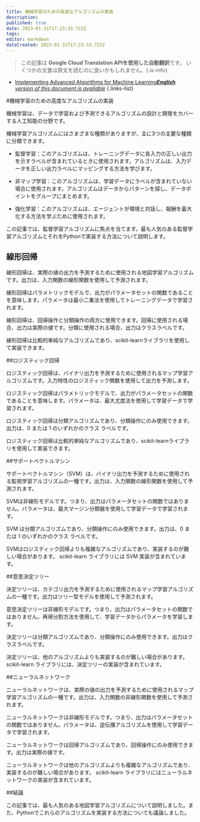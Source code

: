 ```yaml
---
title: 機械学習のための高度なアルゴリズムの実装
description: 
published: true
date: 2023-01-31T17:23:33.722Z
tags: 
editor: markdown
dateCreated: 2023-01-31T17:23:33.722Z
---
```


> この記事は **Google Cloud Translation APIを使用した自動翻訳**です。
いくつかの文書は原文を読むのに良いかもしれません。{.is-info}

- [Implementing Advanced Algorithms for Machine Learning***English** version of this document is available*](/en/Knowledge-base/Common/implementing-advanced-algorithms-for-machine-learning)
{.links-list}



#機械学習のための高度なアルゴリズムの実装

機械学習は、データで学習および予測できるアルゴリズムの設計と開発をカバーする人工知能の分野です。

機械学習アルゴリズムにはさまざまな種類がありますが、主に3つの主要な種類に分類できます。

- 監督学習：このアルゴリズムは、トレーニングデータに各入力の正しい出力を示すラベルが含まれているときに使用されます。アルゴリズムは、入力データを正しい出力ラベルにマッピングする方法を学びます。

- 非マップ学習：このアルゴリズムは、学習データにラベルが含まれていない場合に使用されます。アルゴリズムはデータからパターンを探し、データポイントをグループにまとめます。

- 強化学習：このアルゴリズムは、エージェントが環境と対話し、報酬を最大化する方法を学ぶために使用されます。

この記事では、監督学習アルゴリズムに焦点を当てます。最も人気のある監督学習アルゴリズムとそれをPythonで実装する方法について説明します。

## 線形回帰

線形回帰は、実際の値の出力を予測するために使用される地図学習アルゴリズムです。出力は、入力関数の線形関数を使用して予測されます。

線形回帰はパラメトリックモデルで、出力がパラメータセットの関数であることを意味します。パラメータは最小二乗法を使用してトレーニングデータで学習されます。

線形回帰は、回帰操作と分類操作の両方に使用できます。回帰に使用される場合、出力は実際の値です。分類に使用される場合、出力はクラスラベルです。

線形回帰は比較的単純なアルゴリズムであり、scikit-learnライブラリを使用して実装できます。

##ロジスティック回帰

ロジスティック回帰は、バイナリ出力を予測するために使用されるマップ学習アルゴリズムです。入力特性のロジスティック関数を使用して出力を予測します。

ロジスティック回帰はパラメトリックモデルで、出力がパラメータセットの関数であることを意味します。パラメータは、最大尤度法を使用して学習データで学習されます。

ロジスティック回帰は分類アルゴリズムであり、分類操作にのみ使用できます。出力は、0 または 1 のいずれかのクラス ラベルです。

ロジスティック回帰は比較的単純なアルゴリズムであり、scikit-learnライブラリを使用して実装できます。

##サポートベクトルマシン

サポートベクトルマシン（SVM）は、バイナリ出力を予測するために使用される監視学習アルゴリズムの一種です。出力は、入力関数の線形関数を使用して予測されます。

SVMは非線形モデルです。つまり、出力はパラメータセットの関数ではありません。パラメータは、最大マージン分類器を使用して学習データで学習されます。

SVM は分類アルゴリズムであり、分類操作にのみ使用できます。出力は、0 または 1 のいずれかのクラス ラベルです。

SVMはロジスティック回帰よりも複雑なアルゴリズムであり、実装するのが難しい場合があります。 scikit-learn ライブラリには SVM 実装が含まれています。

##意思決定ツリー

決定ツリーは、カテゴリ出力を予測するために使用されるマップ学習アルゴリズムの一種です。出力はツリー型モデルを使用して予測されます。

意思決定ツリーは非線形モデルです。つまり、出力はパラメータセットの関数ではありません。再帰分割方法を使用して、学習データからパラメータを学習します。

決定ツリーは分類アルゴリズムであり、分類操作にのみ使用できます。出力はクラスラベルです。

決定ツリーは、他のアルゴリズムよりも実装するのが難しい場合があります。 scikit-learn ライブラリには、決定ツリーの実装が含まれています。

##ニューラルネットワーク

ニューラルネットワークは、実際の値の出力を予測するために使用されるマップ学習アルゴリズムの一種です。出力は、入力関数の非線形関数を使用して予測されます。

ニューラルネットワークは非線形モデルです。つまり、出力はパラメータセットの関数ではありません。パラメータは、逆伝播アルゴリズムを使用して学習データで学習されます。

ニューラルネットワークは回帰アルゴリズムであり、回帰操作にのみ使用できます。出力は実際の値です。

ニューラルネットワークは他のアルゴリズムよりも複雑なアルゴリズムであり、実装するのが難しい場合があります。 scikit-learn ライブラリにはニューラルネットワークの実装が含まれています。

##結論

この記事では、最も人気のある地図学習アルゴリズムについて説明しました。また、Pythonでこれらのアルゴリズムを実装する方法についても議論しました。